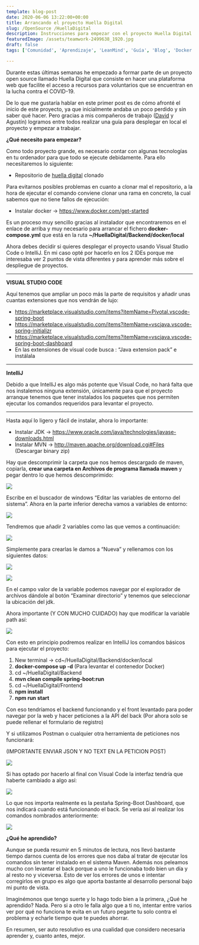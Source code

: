 ```yaml
---
template: blog-post
date: 2020-06-06 13:22:00+00:00
title: Arrancando el proyecto Huella Digital
slug: /OpenSource /HuellaDigital
description: Instrucciones para empezar con el proyecto Huella Digital
featuredImage: /assets/teamwork-2499638_1920.jpg
draft: false
tags: ['Comunidad', 'Aprendizaje', 'LeanMind', 'Guía', 'Blog', 'Docker', 'IntelliJ', 'OpenSource']

---
```

Durante estas últimas semanas he empezado a formar parte de un proyecto open source llamado Huella Digital que consiste en hacer una plataforma web que facilite el acceso a recursos para voluntarios que se encuentran en la lucha contra el COVID-19.

De lo que me gustaría hablar en este primer post es de cómo afronté el inicio de este proyecto, ya que inicialmente andaba un poco perdido y sin saber qué hacer. Pero gracias a mis compañeros de trabajo ([David](https://ddiaalv.wordpress.com/) y Agustín) logramos entre todos realizar una guía para desplegar en local el proyecto y empezar a trabajar.

**¿Qué necesito para empezar?**

Como todo proyecto grande, es necesario contar con algunas tecnologías en tu ordenador para que todo se ejecute debidamente. Para ello necesitaremos lo siguiente:



* Repositorio de [huella digital](https://github.com/ayudadigital/huelladigital) clonado

Para evitarnos posibles problemas en cuanto a clonar mal el repositorio, a la hora de ejecutar el comando conviene clonar una rama en concreto, la cual sabemos que no tiene fallos de ejecución:

* Instalar docker → <https://www.docker.com/get-started>

Es un proceso muy sencillo gracias al instalador que encontraremos en el enlace de arriba y muy necesario para arrancar el fichero **docker-compose.yml** que está en la ruta **~/HuellaDigital/Backend/docker/local**

Ahora debes decidir si quieres desplegar el proyecto usando Visual Studio Code o IntelliJ. En mi caso opté por hacerlo en los 2 IDEs porque me interesaba ver 2 puntos de vista diferentes y para aprender más sobre el despliegue de proyectos.

- - -

**VISUAL STUDIO CODE**

Aquí tenemos que ampliar un poco más la parte de requisitos y añadir unas cuantas extensiones que nos vendrán de lujo:

* <https://marketplace.visualstudio.com/items?itemName=Pivotal.vscode-spring-boot>
* <https://marketplace.visualstudio.com/items?itemName=vscjava.vscode-spring-initializr>
* <https://marketplace.visualstudio.com/items?itemName=vscjava.vscode-spring-boot-dashboard>
* En las extensiones de visual code busca : “Java extension pack” e instálala

- - -

**IntelliJ**

Debido a que IntelliJ es algo más potente que Visual Code, no hará falta que nos instalemos ninguna extensión, únicamente para que el proyecto arranque tenemos que tener instalados los paquetes que nos permiten ejecutar los comandos requeridos para levantar el proyecto.

- - -

Hasta aquí lo ligero y fácil de instalar, ahora lo importante:

* Instalar JDK → <https://www.oracle.com/java/technologies/javase-downloads.html>
* Instalar MVN → <http://maven.apache.org/download.cgi#Files> (Descargar binary zip)



Hay que descomprimir la carpeta que nos hemos descargado de maven, copiarla, **crear una carpeta en Archivos de programa llamada maven** y pegar dentro lo que hemos descomprimido:

![](https://airanschez.files.wordpress.com/2020/06/untitled-17.png?w=442)

Escribe en el buscador de windows “Editar las variables de entorno del sistema”. Ahora en la parte inferior derecha vamos a variables de entorno:

![](https://airanschez.files.wordpress.com/2020/06/untitled-16.png?w=410)

Tendremos que añadir 2 variables como las que vemos a continuación:

![](https://airanschez.files.wordpress.com/2020/06/untitled-15.png?w=617)

Simplemente para crearlas le damos a “Nueva” y rellenamos con los siguientes datos:

![](https://airanschez.files.wordpress.com/2020/06/untitled-9.png?w=671)

![](https://airanschez.files.wordpress.com/2020/06/untitled-14.png?w=672)

En el campo valor de la variable podemos navegar por el explorador de archivos dándole al botón “Examinar directorio” y tenemos que seleccionar la ubicación del jdk.

Ahora importante (Y CON MUCHO CUIDADO) hay que modificar la variable path así:

![](https://airanschez.files.wordpress.com/2020/06/untitled-13.png?w=528)

Con esto en principio podremos realizar en IntelliJ los comandos básicos para ejecutar el proyecto:

1. New terminal -> cd~/HuellaDigital/Backend/docker/local
2. **docker-compose up -d** (Para levantar el contenedor Docker)
3. cd ~/HuellaDigital/Backend
4. **mvn clean compile spring-boot:run**
5. cd ~/HuellaDigital/Frontend
6. **npm install**
7. **npm run start**

Con eso tendríamos el backend funcionando y el front levantado para poder navegar por la web y hacer peticiones a la API del back (Por ahora solo se puede rellenar el formulario de registro)

Y si utilizamos Postman o cualquier otra herramienta de peticiones nos funcionará:

(IMPORTANTE ENVIAR JSON Y NO TEXT EN LA PETICION POST)

![](https://airanschez.files.wordpress.com/2020/06/untitled-10.png?w=775)

Si has optado por hacerlo al final con Visual Code la interfaz tendría que haberte cambiado a algo así:

![](https://airanschez.files.wordpress.com/2020/06/untitled-12.png?w=425)

Lo que nos importa realmente es la pestaña Spring-Boot Dashboard, que nos indicará cuando está funcionando el back. Se vería así al realizar los comandos nombrados anteriormente:

![](https://airanschez.files.wordpress.com/2020/06/untitled-11.png?w=234)

**¿Qué he aprendido?**

Aunque se pueda resumir en 5 minutos de lectura, nos llevó bastante tiempo darnos cuenta de los errores que nos daba al tratar de ejecutar los comandos sin tener instalado en el sistema Maven. Además nos peleamos mucho con levantar el back porque a uno le funcionaba todo bien un día y al resto no y viceversa. Esto de ver los errores de unos e intentar corregirlos en grupo es algo que aporta bastante al desarrollo personal bajo mi punto de vista.

Imaginémonos que tengo suerte y lo hago todo bien a la primera, ¿Qué he aprendido? Nada. Pero si a otro le falla algo que a ti no, intentar entre varios ver por qué no funciona te evita en un futuro pegarte tu solo contra el problema y echarle tiempo que te puedes ahorrar.

En resumen, ser auto resolutivo es una cualidad que considero necesaria aprender y, cuanto antes, mejor.

